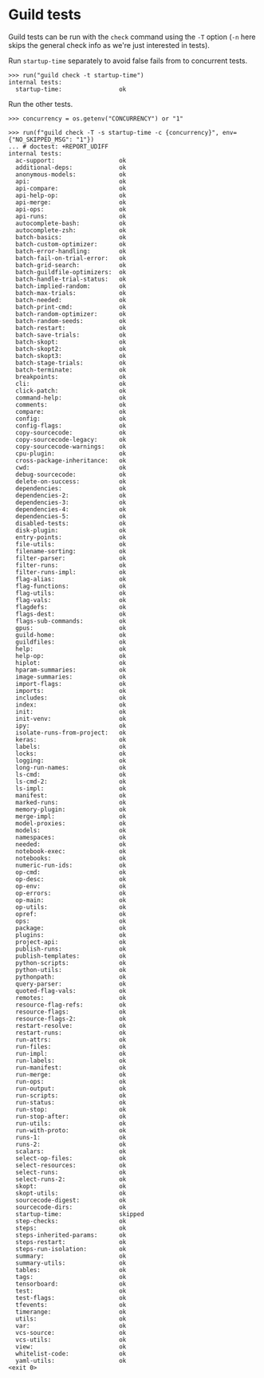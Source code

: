 # Guild tests

Guild tests can be run with the `check` command using the `-T` option
(`-n` here skips the general check info as we're just interested in
tests).

Run `startup-time` separately to avoid false fails from to concurrent
tests.

    >>> run("guild check -t startup-time")
    internal tests:
      startup-time:                ok

Run the other tests.

    >>> concurrency = os.getenv("CONCURRENCY") or "1"

    >>> run(f"guild check -T -s startup-time -c {concurrency}", env={"NO_SKIPPED_MSG": "1"})
    ... # doctest: +REPORT_UDIFF
    internal tests:
      ac-support:                  ok
      additional-deps:             ok
      anonymous-models:            ok
      api:                         ok
      api-compare:                 ok
      api-help-op:                 ok
      api-merge:                   ok
      api-ops:                     ok
      api-runs:                    ok
      autocomplete-bash:           ok
      autocomplete-zsh:            ok
      batch-basics:                ok
      batch-custom-optimizer:      ok
      batch-error-handling:        ok
      batch-fail-on-trial-error:   ok
      batch-grid-search:           ok
      batch-guildfile-optimizers:  ok
      batch-handle-trial-status:   ok
      batch-implied-random:        ok
      batch-max-trials:            ok
      batch-needed:                ok
      batch-print-cmd:             ok
      batch-random-optimizer:      ok
      batch-random-seeds:          ok
      batch-restart:               ok
      batch-save-trials:           ok
      batch-skopt:                 ok
      batch-skopt2:                ok
      batch-skopt3:                ok
      batch-stage-trials:          ok
      batch-terminate:             ok
      breakpoints:                 ok
      cli:                         ok
      click-patch:                 ok
      command-help:                ok
      comments:                    ok
      compare:                     ok
      config:                      ok
      config-flags:                ok
      copy-sourcecode:             ok
      copy-sourcecode-legacy:      ok
      copy-sourcecode-warnings:    ok
      cpu-plugin:                  ok
      cross-package-inheritance:   ok
      cwd:                         ok
      debug-sourcecode:            ok
      delete-on-success:           ok
      dependencies:                ok
      dependencies-2:              ok
      dependencies-3:              ok
      dependencies-4:              ok
      dependencies-5:              ok
      disabled-tests:              ok
      disk-plugin:                 ok
      entry-points:                ok
      file-utils:                  ok
      filename-sorting:            ok
      filter-parser:               ok
      filter-runs:                 ok
      filter-runs-impl:            ok
      flag-alias:                  ok
      flag-functions:              ok
      flag-utils:                  ok
      flag-vals:                   ok
      flagdefs:                    ok
      flags-dest:                  ok
      flags-sub-commands:          ok
      gpus:                        ok
      guild-home:                  ok
      guildfiles:                  ok
      help:                        ok
      help-op:                     ok
      hiplot:                      ok
      hparam-summaries:            ok
      image-summaries:             ok
      import-flags:                ok
      imports:                     ok
      includes:                    ok
      index:                       ok
      init:                        ok
      init-venv:                   ok
      ipy:                         ok
      isolate-runs-from-project:   ok
      keras:                       ok
      labels:                      ok
      locks:                       ok
      logging:                     ok
      long-run-names:              ok
      ls-cmd:                      ok
      ls-cmd-2:                    ok
      ls-impl:                     ok
      manifest:                    ok
      marked-runs:                 ok
      memory-plugin:               ok
      merge-impl:                  ok
      model-proxies:               ok
      models:                      ok
      namespaces:                  ok
      needed:                      ok
      notebook-exec:               ok
      notebooks:                   ok
      numeric-run-ids:             ok
      op-cmd:                      ok
      op-desc:                     ok
      op-env:                      ok
      op-errors:                   ok
      op-main:                     ok
      op-utils:                    ok
      opref:                       ok
      ops:                         ok
      package:                     ok
      plugins:                     ok
      project-api:                 ok
      publish-runs:                ok
      publish-templates:           ok
      python-scripts:              ok
      python-utils:                ok
      pythonpath:                  ok
      query-parser:                ok
      quoted-flag-vals:            ok
      remotes:                     ok
      resource-flag-refs:          ok
      resource-flags:              ok
      resource-flags-2:            ok
      restart-resolve:             ok
      restart-runs:                ok
      run-attrs:                   ok
      run-files:                   ok
      run-impl:                    ok
      run-labels:                  ok
      run-manifest:                ok
      run-merge:                   ok
      run-ops:                     ok
      run-output:                  ok
      run-scripts:                 ok
      run-status:                  ok
      run-stop:                    ok
      run-stop-after:              ok
      run-utils:                   ok
      run-with-proto:              ok
      runs-1:                      ok
      runs-2:                      ok
      scalars:                     ok
      select-op-files:             ok
      select-resources:            ok
      select-runs:                 ok
      select-runs-2:               ok
      skopt:                       ok
      skopt-utils:                 ok
      sourcecode-digest:           ok
      sourcecode-dirs:             ok
      startup-time:                skipped
      step-checks:                 ok
      steps:                       ok
      steps-inherited-params:      ok
      steps-restart:               ok
      steps-run-isolation:         ok
      summary:                     ok
      summary-utils:               ok
      tables:                      ok
      tags:                        ok
      tensorboard:                 ok
      test:                        ok
      test-flags:                  ok
      tfevents:                    ok
      timerange:                   ok
      utils:                       ok
      var:                         ok
      vcs-source:                  ok
      vcs-utils:                   ok
      view:                        ok
      whitelist-code:              ok
      yaml-utils:                  ok
    <exit 0>
